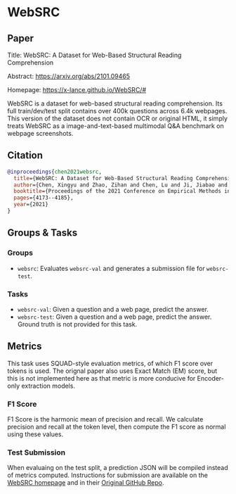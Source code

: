 # WebSRC

## Paper 

Title: WebSRC: A Dataset for Web-Based Structural Reading Comprehension

Abstract: https://arxiv.org/abs/2101.09465

Homepage: https://x-lance.github.io/WebSRC/#

WebSRC is a dataset for web-based structural reading comprehension.
Its full train/dev/test split contains over 400k questions across 6.4k webpages. 
This version of the dataset does not contain OCR or original HTML, it simply treats WebSRC as a image-and-text-based multimodal Q&A benchmark on webpage screenshots.

## Citation

```bibtex
@inproceedings{chen2021websrc,
  title={WebSRC: A Dataset for Web-Based Structural Reading Comprehension},
  author={Chen, Xingyu and Zhao, Zihan and Chen, Lu and Ji, Jiabao and Zhang, Danyang and Luo, Ao and Xiong, Yuxuan and Yu, Kai},
  booktitle={Proceedings of the 2021 Conference on Empirical Methods in Natural Language Processing},
  pages={4173--4185},
  year={2021}
}
```

## Groups & Tasks

### Groups 

- `websrc`: Evaluates `websrc-val` and generates a submission file for `websrc-test`.

### Tasks

- `websrc-val`: Given a question and a web page, predict the answer.
- `websrc-test`: Given a question and a web page, predict the answer. Ground truth is not provided for this task.

## Metrics

This task uses SQUAD-style evaluation metrics, of which F1 score over tokens is used. 
The orignal paper also uses Exact Match (EM) score, but this is not implemented here as that metric is more conducive for Encoder-only extraction models.

### F1 Score

F1 Score is the harmonic mean of precision and recall.
We calculate precision and recall at the token level, then compute the F1 score as normal using these values.

### Test Submission

When evaluaing on the test split, a prediction JSON will be compiled instead of metrics computed. 
Instructions for submission are available on the [WebSRC homepage](https://x-lance.github.io/WebSRC/#) and in their [Original GitHub Repo](https://github.com/X-LANCE/WebSRC-Baseline#obtain-test-result).
